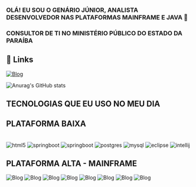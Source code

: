 ### OLÁ! EU SOU O GENÁRIO JÚNIOR, ANALISTA DESENVOLVEDOR NAS PLATAFORMAS MAINFRAME E JAVA 🤚
### CONSULTOR DE TI NO MINISTÉRIO PÚBLICO DO ESTADO DA PARAÍBA

## 🔗 Links
[![Blog](https://img.shields.io/badge/LinkedIn-0077B5?style=for-the-badge&logo=linkedin&logoColor=white)](https://www.linkedin.com/in/gen%C3%A1rio-j%C3%BAnior-22a38861/) 

![Anurag's GitHub stats](https://github-readme-stats.vercel.app/api?username=genariobvjunior&show_icons=true&theme=dark)

## TECNOLOGIAS QUE EU USO NO MEU DIA

## PLATAFORMA BAIXA

<div style="display: inline_block"><br/>
   <img align="center" alt="html5" src="https://img.shields.io/badge/HTML-239120?style=for-the-badge&logo=html5&logoColor=white" />
   <img align="center" alt="springboot" src="https://img.shields.io/badge/Spring-6DB33F?style=for-the-badge&logo=spring&logoColor=white" />
   <img align="center" alt="springboot" src="https://img.shields.io/badge/Java-ED8B00?style=for-the-badge&logo=java&logoColor=white" />
   <img align="center" alt="postgres" src="https://img.shields.io/badge/PostgreSQL-316192?style=for-the-badge&logo=postgresql&logoColor=white" />
   <img align="center" alt="mysql" src="https://img.shields.io/badge/MySQL-005C84?style=for-the-badge&logo=mysql&logoColor=white" />
   <img align="center" alt="eclipse" src="https://img.shields.io/badge/Eclipse-2C2255?style=for-the-badge&logo=eclipse&logoColor=white" />
   <img align="center" alt="intellij" src="https://img.shields.io/badge/IntelliJ_IDEA-000000.svg?style=for-the-badge&logo=intellij-idea&logoColor=white" />
</div>

## PLATAFORMA ALTA - MAINFRAME
![Blog](https://img.shields.io/website?label=ADABAS&style=for-the-badge&url=https://pt.wikipedia.org/wiki/Adabas)
![Blog](https://img.shields.io/website?label=DB2&style=for-the-badge&url=https://pt.wikipedia.org/wiki/DB2)
![Blog](https://img.shields.io/website?label=NATURAL&style=for-the-badge&url=https://pt.wikipedia.org/wiki/NATURAL)
![Blog](https://img.shields.io/website?label=NATURALONE&style=for-the-badge&url=https://pt.wikipedia.org/wiki/NATURAL)
![Blog](https://img.shields.io/website?label=REXX&style=for-the-badge&url=https://pt.wikipedia.org/wiki/REXX)
![Blog](https://img.shields.io/website?label=JCL&style=for-the-badge&url=https://pt.wikipedia.org/wiki/Job_Control_Language)
![Blog](https://img.shields.io/website?label=TSO&style=for-the-badge&url=https://www.ibm.com/docs/pt-br/qmf/11.2?topic=commands-tso)
![Blog](https://img.shields.io/website?label=PREDICT&style=for-the-badge&url=https://www.ibm.com/docs/pt-br/qmf/11.2?topic=commands-tso)
